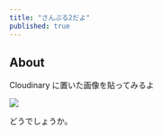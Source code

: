 ```yaml
---
title: "さんぷる2だよ"
published: true
---
```


## About

Cloudinary に置いた画像を貼ってみるよ

<img src="https://res.cloudinary.com/swift-recipes/image/upload/v1621539613/%E3%82%B9%E3%82%AF%E3%83%AA%E3%83%BC%E3%83%B3%E3%82%B7%E3%83%A7%E3%83%83%E3%83%88_2020-12-23_20.13.51_hlzb9l.png" />

どうでしょうか。